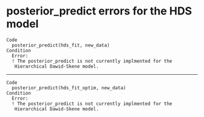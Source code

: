 # posterior_predict errors for the HDS model

    Code
      posterior_predict(hds_fit, new_data)
    Condition
      Error:
      ! The posterior_predict is not currently implmented for the 
       Hierarchical Dawid-Skene model.

---

    Code
      posterior_predict(hds_fit_optim, new_data)
    Condition
      Error:
      ! The posterior_predict is not currently implmented for the 
       Hierarchical Dawid-Skene model.

